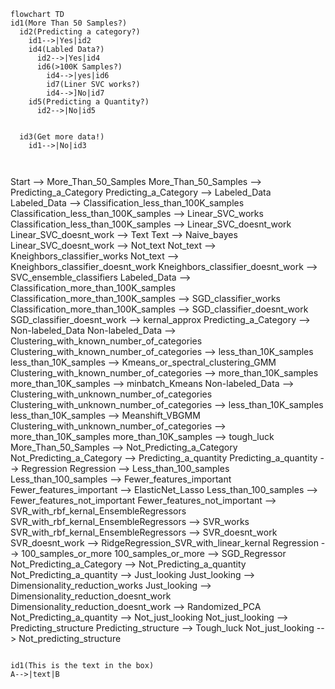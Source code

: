 ```mermaid
flowchart TD
id1(More Than 50 Samples?)
  id2(Predicting a category?)
    id1-->|Yes|id2
    id4(Labled Data?)
      id2-->|Yes|id4
      id6(>100K Samples?)
        id4-->|yes|id6
        id7(Liner SVC works?)
        id4-->]No|id7
    id5(Predicting a Quantity?)
      id2-->|No|id5


  id3(Get more data!)
    id1-->|No|id3
  
  
```

Start --> More_Than_50_Samples
  More_Than_50_Samples --> Predicting_a_Category
    Predicting_a_Category --> Labeled_Data
      Labeled_Data --> Classification_less_than_100K_samples
        Classification_less_than_100K_samples --> Linear_SVC_works
        Classification_less_than_100K_samples --> Linear_SVC_doesnt_work
          Linear_SVC_doesnt_work --> Text
            Text --> Naive_bayes
          Linear_SVC_doesnt_work --> Not_text
            Not_text --> Kneighbors_classifier_works
            Not_text --> Kneighbors_classifier_doesnt_work
              Kneighbors_classifier_doesnt_work --> SVC_ensemble_classifiers
      Labeled_Data --> Classification_more_than_100K_samples
        Classification_more_than_100K_samples --> SGD_classifier_works
        Classification_more_than_100K_samples --> SGD_classifier_doesnt_work
          SGD_classifier_doesnt_work --> kernal_approx
    Predicting_a_Category --> Non-labeled_Data
      Non-labeled_Data --> Clustering_with_known_number_of_categories
        Clustering_with_known_number_of_categories --> less_than_10K_samples
          less_than_10K_samples --> Kmeans_or_spectral_clustering_GMM
        Clustering_with_known_number_of_categories --> more_than_10K_samples
          more_than_10K_samples --> minbatch_Kmeans
      Non-labeled_Data --> Clustering_with_unknown_number_of_categories
        Clustering_with_unknown_number_of_categories --> less_than_10K_samples
          less_than_10K_samples --> Meanshift_VBGMM
        Clustering_with_unknown_number_of_categories --> more_than_10K_samples
          more_than_10K_samples --> tough_luck
  More_Than_50_Samples --> Not_Predicting_a_Category
    Not_Predicting_a_Category --> Predicting_a_quantity
      Predicting_a_quantity --> Regression
        Regression --> Less_than_100_samples
          Less_than_100_samples --> Fewer_features_important
            Fewer_features_important --> ElasticNet_Lasso
          Less_than_100_samples --> Fewer_features_not_important
            Fewer_features_not_important --> SVR_with_rbf_kernal_EnsembleRegressors
              SVR_with_rbf_kernal_EnsembleRegressors --> SVR_works
              SVR_with_rbf_kernal_EnsembleRegressors --> SVR_doesnt_work
                SVR_doesnt_work --> RidgeRegression_SVR_with_linear_kernal
        Regression --> 100_samples_or_more
          100_samples_or_more --> SGD_Regressor
    Not_Predicting_a_Category --> Not_Predicting_a_quantity
      Not_Predicting_a_quantity --> Just_looking
        Just_looking --> Dimensionality_reduction_works
        Just_looking --> Dimensionality_reduction_doesnt_work
          Dimensionality_reduction_doesnt_work --> Randomized_PCA
      Not_Predicting_a_quantity --> Not_just_looking
        Not_just_looking --> Predicting_structure
          Predicting_structure --> Tough_luck
        Not_just_looking --> Not_predicting_structure

```

id1(This is the text in the box)
A-->|text|B
